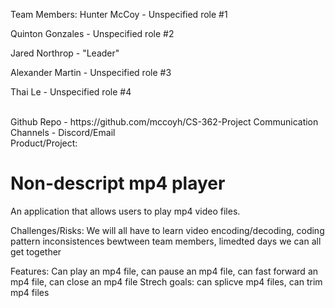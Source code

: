 Team Members:
Hunter McCoy - Unspecified role #1

Quinton Gonzales - Unspecified role #2

Jared Northrop - "Leader"

Alexander Martin - Unspecified role #3

Thai Le - Unspecified role #4

<br>
Github Repo - https://github.com/mccoyh/CS-362-Project
Communication Channels - Discord/Email

<br>
Product/Project:
<h1>Non-descript mp4 player</h1>

An application that allows users to play mp4 video files.

Challenges/Risks: We will all have to learn video encoding/decoding, coding pattern inconsistences bewtween team members, limedted days we can all get together

Features: Can play an mp4 file, can pause an mp4 file, can fast forward an mp4 file, can close an mp4 file
Strech goals: can splicve mp4 files, can trim mp4 files
